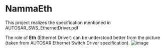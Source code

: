 # NammaEth
This project realizes the specification mentioned in AUTOSAR_SWS_EthernetDriver.pdf

The role of **Eth** (Ethernet Driver) can be understood better from the picture (taken from AUTOSAR Ethernet Switch Driver specification).
![image](https://user-images.githubusercontent.com/4141930/212479721-245195b0-2ae4-4c47-a2b5-4ad1ad464307.png)

